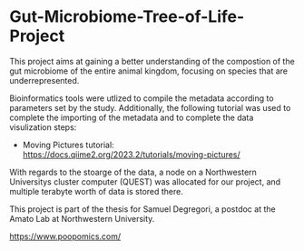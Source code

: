 # Gut-Microbiome-Tree-of-Life-Project
This project aims at gaining a better understanding of the compostion of the gut microbiome of the entire animal kingdom, focusing on species that are underrepresented. 

Bioinformatics tools were utlized to compile the metadata according to parameters set by the study. Additionally, the following tutorial was used to complete the importing of the metadata and to complete the data visulization steps:

- Moving Pictures tutorial: https://docs.qiime2.org/2023.2/tutorials/moving-pictures/

With regards to the stoarge of the data, a node on a Northwestern Universitys cluster computer (QUEST) was allocated for our project, and multiple terabyte worth of data is stored there. 

This project is part of the thesis for Samuel Degregori, a postdoc at the Amato Lab at Northwestern University.

https://www.poopomics.com/
